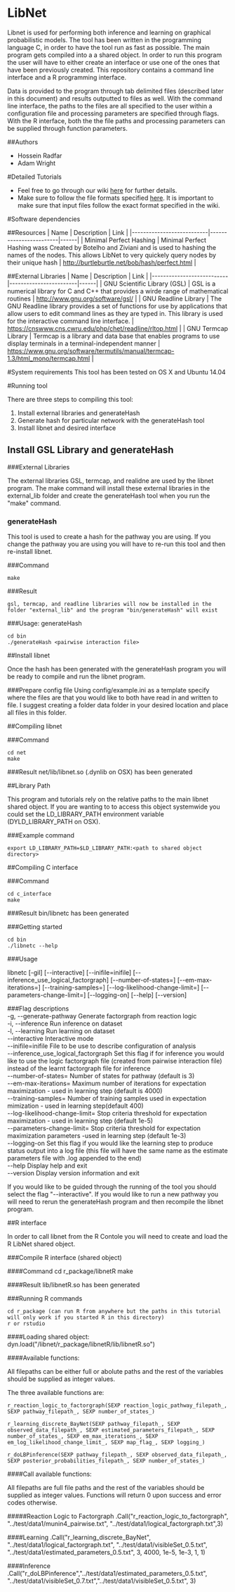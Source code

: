 # LibNet

Libnet is used for performing both inference and learning on graphical probabilistic models. The tool has been written in the programming language C, in order to have the tool run as fast as possible. The main program gets compiled into a a shared object. In order to run this program the user will have to either create an interface or use one of the ones that have been previously created. This repository contains a command line interface and a R programming interface. 

Data is provided to the program through tab delimited files (described later in this document) and results outputted to files as well. With the command line interface, the paths to the files are all specified to the user within a configuration file and processing parameters are specified through flags. With the R interface, both the the file paths and processing parameters can be supplied through function parameters. 

##Authors

   - Hossein Radfar 
   - Adam Wright 

#Detailed Tutorials
   - Feel free to go through our wiki [here](https://github.com/OICR/LibNet/wiki) for further details. 
   - Make sure to follow the file formats specified [here](https://github.com/OICR/LibNet/wiki/File-Formats). It is important to make sure that input files follow the exact format specified in the wiki.
   
#Software dependencies

##Resources
| Name                      |  Description | Link |
|---------------------------|------------------------|------|
|  Minimal Perfect Hashing   | Minimal Perfect Hashing wass Created by Botelho and Ziviani and is used to hashing the names of the nodes. This allows LibNet to very quickely query nodes by their unique hash  |  http://burtleburtle.net/bob/hash/perfect.html    |

##External Libraries
| Name                      |  Description | Link |
|---------------------------|------------------------|------|
| GNU Scientific Library (GSL) | GSL is a numerical library for C and C++ that provides a wirde range of mathematical routines | http://www.gnu.org/software/gsl/ |
| GNU Readline Library | The GNU Readline library provides a set of functions for use by applications that allow users to edit command lines as they are typed in. This library is used for the interactive command line interface. | https://cnswww.cns.cwru.edu/php/chet/readline/rltop.html |
| GNU Termcap Library | Termcap is a library and data base that enables programs to use display terminals in a terminal-independent manner | https://www.gnu.org/software/termutils/manual/termcap-1.3/html_mono/termcap.html |

#System requirements
This tool has been tested on OS X and Ubuntu 14.04

#Running tool

There are three steps to compiling this tool:

1. Install external libraries and generateHash
2. Generate hash for particular network with the  generateHash tool
3. Install libnet and desired interface  

## Install GSL Library and generateHash

###External Libraries

The external libraries GSL, termcap, and realidne are used by the libnet program. The make command will install these external libraries in the external_lib folder and create the generateHash tool when you run the "make" command. 

### generateHash

This tool is used to create a hash for the pathway you are using. If you change the pathway you are using you will have to re-run this tool and then re-install libnet. 

###Command

	make 
	
###Result

	gsl, termcap, and readline libraries will now be installed in the folder "external_lib" and the program "bin/generateHash" will exist

###Usage: generateHash

	cd bin  
	./generateHash <pairwise interaction file>  

##Install libnet

Once the hash has been generated with the generateHash program you will be ready to compile and run the libnet program. 

###Prepare config file
Using config/example.ini as a template specify where the files are that you would like to both have read in and written to file. I suggest creating a folder data folder in your desired location and place all files in this folder. 

##Compiling libnet

###Command

	cd net  
	make  

###Result
	net/lib/libnet.so (.dynlib on OSX) has been generated
	
##Library Path

This program and tutorials rely on the relative paths to the main libnet shared object. If you are wanting to to access this object systemwide you could set the LD_LIBRARY_PATH environment variable (DYLD_LIBRARY_PATH on OSX).

###Example command

	export LD_LIBRARY_PATH=$LD_LIBRARY_PATH:<path to shared object directory>

##Compiling C interface

###Command

	cd c_interface  
	make  
	
###Result
	bin/libnetc has been generated

###Getting started

	cd bin  
	./libnetc --help  
	
	
###Usage

libnetc [-gil] [--interactive] [--inifile=inifile] [--inference_use_logical_factorgraph] [--number-of-states=<int>] [--em-max-iterations=<int>] [--training-samples=<int>] [--log-likelihood-change-limit=<double>] [--parameters-change-limit=<double>] [--logging-on] [--help] [--version]  

###Flag descriptions  
 -g, --generate-pathway    Generate factorgraph from reaction logic  
 -i, --inference           Run inference on dataset  
 -l, --learning            Run learning on dataset  
 --interactive             Interactive mode  
 --inifile=inifile         File to be use to describe configuration of analysis  
 --inference_use_logical_factorgraph Set this flag if for inference you would like to use the logic factorgraph file (created from pairwise interaction file) instead of the learnt factorgraph file for inference  
 --number-of-states=<int>  Number of states for pathway (default is 3)  
 --em-max-iterations=<int> Maximum number of iterations for expectation maximization - used in learning step (default is 4000)  
 --training-samples=<int>  Number of training samples used in expectation mimization - used in learning step(default 400)  
 --log-likelihood-change-limit=<double> Stop criteria threshold for expectation maximization - used in learning step (default 1e-5)  
 --parameters-change-limit=<double> Stop criteria threshold for expectation maximization parameters -used in learning step (default 1e-3)  
 --logging-on              Set this flag if you would like the learning step to produce status output into a log file (this file will have the same name as the estimate parameters file with .log appended to the end)  
 --help                    Display help and exit  
 --version                 Display version information and exit  



If you would like to be guided through the running of the tool you should select the flag "--interactive".
If you would like to run a new pathway you will need to rerun the generateHash program and then recompile the libnet program.

##R interface

In order to call libnet from the R Contole you will need to create and load the R LibNet shared object. 

###Compile R interface (shared object)

####Command
	cd r_package/libnetR
	make

####Result
	lib/libnetR.so has been generated

###Running R commands

	cd r_package (can run R from anywhere but the paths in this tutorial will only work if you started R in this directory)
	r or rstudio

####Loading shared object:
	dyn.load("<path to repo>/libnet/r_package/libnetR/lib/libnetR.so")

		
####Available functions:

All filepaths can be either full or abolute paths and the rest of the variables should be supplied as integer values. 

The three available functions are:

	r_reaction_logic_to_factorgraph(SEXP reaction_logic_pathway_filepath_, SEXP pathway_filepath_, SEXP number_of_states_) 
	
	r_learning_discrete_BayNet(SEXP pathway_filepath_, SEXP observed_data_filepath_, SEXP estimated_parameters_filepath_, SEXP number_of_states_, SEXP em_max_iterations_, SEXP em_log_likelihood_change_limit_, SEXP map_flag_, SEXP logging_) 
	
	r_doLBPinference(SEXP pathway_filepath_, SEXP observed_data_filepath_, SEXP posterior_probabilities_filepath_, SEXP number_of_states_) 
	
####Call available functions:

All filepaths are full file paths and the rest of the variables should be supplied as integer values. Functions will return 0 upon success and error codes otherwise. 

#####Reaction Logic to Factorgraph
	.Call("r_reaction_logic_to_factorgraph", "../test/data1/munin4_pairwise.txt", "../test/data1/logical_factorgraph.txt",3)
	
####Learning
	.Call("r_learning_discrete_BayNet", "../test/data1/logical_factorgraph.txt", "../test/data1/visibleSet_0.5.txt", "../test/data1/estimated_parameters_0.5.txt", 3, 4000, 1e-5, 1e-3, 1, 1)
		
####Inference
	.Call("r_doLBPinference","../test/data1/estimated_parameters_0.5.txt", "../test/data1/visibleSet_0.7.txt","../test/data1/visibleSet_0.5.txt", 3)
	
	

